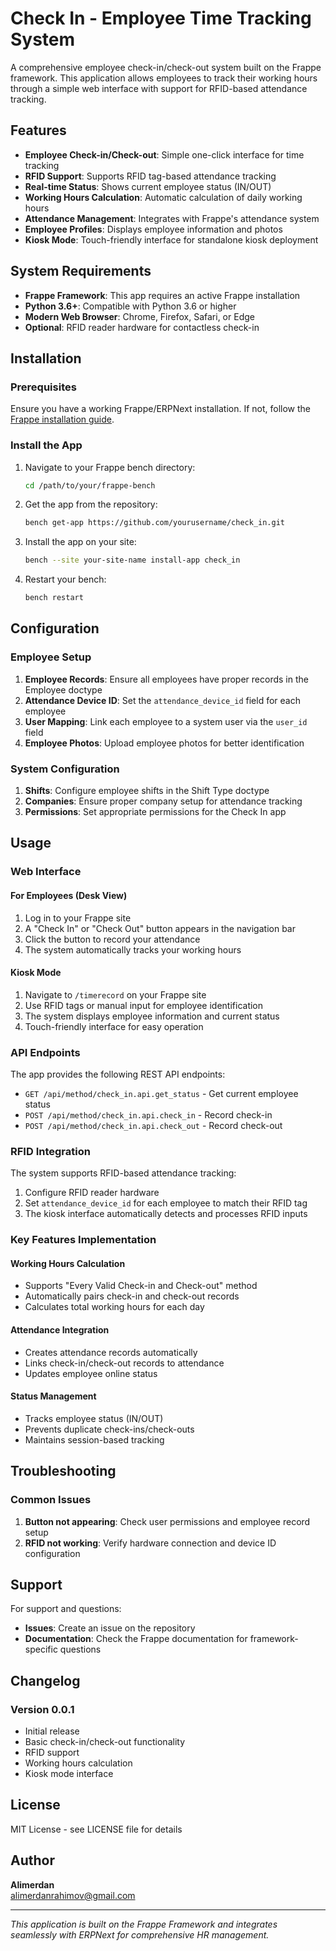 # Check In - Employee Time Tracking System

A comprehensive employee check-in/check-out system built on the Frappe framework. This application allows employees to track their working hours through a simple web interface with support for RFID-based attendance tracking.

## Features

- **Employee Check-in/Check-out**: Simple one-click interface for time tracking
- **RFID Support**: Supports RFID tag-based attendance tracking
- **Real-time Status**: Shows current employee status (IN/OUT)
- **Working Hours Calculation**: Automatic calculation of daily working hours
- **Attendance Management**: Integrates with Frappe's attendance system
- **Employee Profiles**: Displays employee information and photos
- **Kiosk Mode**: Touch-friendly interface for standalone kiosk deployment

## System Requirements

- **Frappe Framework**: This app requires an active Frappe installation
- **Python 3.6+**: Compatible with Python 3.6 or higher
- **Modern Web Browser**: Chrome, Firefox, Safari, or Edge
- **Optional**: RFID reader hardware for contactless check-in

## Installation

### Prerequisites

Ensure you have a working Frappe/ERPNext installation. If not, follow the [Frappe installation guide](https://frappeframework.com/docs/v14/user/en/installation).

### Install the App

1. Navigate to your Frappe bench directory:
   ```bash
   cd /path/to/your/frappe-bench
   ```

2. Get the app from the repository:
   ```bash
   bench get-app https://github.com/yourusername/check_in.git
   ```

3. Install the app on your site:
   ```bash
   bench --site your-site-name install-app check_in
   ```

4. Restart your bench:
   ```bash
   bench restart
   ```

## Configuration

### Employee Setup

1. **Employee Records**: Ensure all employees have proper records in the Employee doctype
2. **Attendance Device ID**: Set the `attendance_device_id` field for each employee
3. **User Mapping**: Link each employee to a system user via the `user_id` field
4. **Employee Photos**: Upload employee photos for better identification

### System Configuration

1. **Shifts**: Configure employee shifts in the Shift Type doctype
2. **Companies**: Ensure proper company setup for attendance tracking
3. **Permissions**: Set appropriate permissions for the Check In app

## Usage

### Web Interface

#### For Employees (Desk View)
1. Log in to your Frappe site
2. A "Check In" or "Check Out" button appears in the navigation bar
3. Click the button to record your attendance
4. The system automatically tracks your working hours

#### Kiosk Mode
1. Navigate to `/timerecord` on your Frappe site
2. Use RFID tags or manual input for employee identification
3. The system displays employee information and current status
4. Touch-friendly interface for easy operation

### API Endpoints

The app provides the following REST API endpoints:

- `GET /api/method/check_in.api.get_status` - Get current employee status
- `POST /api/method/check_in.api.check_in` - Record check-in
- `POST /api/method/check_in.api.check_out` - Record check-out

### RFID Integration

The system supports RFID-based attendance tracking:

1. Configure RFID reader hardware
2. Set `attendance_device_id` for each employee to match their RFID tag
3. The kiosk interface automatically detects and processes RFID inputs

### Key Features Implementation

#### Working Hours Calculation
- Supports "Every Valid Check-in and Check-out" method
- Automatically pairs check-in and check-out records
- Calculates total working hours for each day

#### Attendance Integration
- Creates attendance records automatically
- Links check-in/check-out records to attendance
- Updates employee online status

#### Status Management
- Tracks employee status (IN/OUT)
- Prevents duplicate check-ins/check-outs
- Maintains session-based tracking

## Troubleshooting

### Common Issues
1. **Button not appearing**: Check user permissions and employee record setup
2. **RFID not working**: Verify hardware connection and device ID configuration


## Support

For support and questions:

- **Issues**: Create an issue on the repository
- **Documentation**: Check the Frappe documentation for framework-specific questions

## Changelog

### Version 0.0.1
- Initial release
- Basic check-in/check-out functionality
- RFID support
- Working hours calculation
- Kiosk mode interface

## License

MIT License - see LICENSE file for details

## Author

**Alimerdan**  
alimerdanrahimov@gmail.com

---

*This application is built on the Frappe Framework and integrates seamlessly with ERPNext for comprehensive HR management.*
